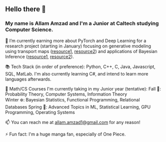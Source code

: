 ## Hello there 👋

<!--
**allamzad/allamzad** is a ✨ _special_ ✨ repository because its `README.md` (this file) appears on your GitHub profile.

Here are some ideas to get you started:

- 🔭 I’m currently working on ...
- 🌱 I’m currently learning ...
- 👯 I’m looking to collaborate on ...
- 🤔 I’m looking for help with ...
- 💬 Ask me about ...
- 📫 How to reach me: ...
- 😄 Pronouns: ...
- ⚡ Fun fact: ...
-->

### My name is Allam Amzad and I'm a Junior at Caltech studying Computer Science.

🔭 I’m currently earning more about PyTorch and Deep Learning for a research project (starting in January) focusing on generative modeling using transport maps ([resource1](https://jmlr.org/papers/volume22/19-1028/19-1028.pdf), [resource2](https://arxiv.org/abs/1908.09257)) and applications of Bayesian Inference ([resource1](https://arxiv.org/abs/1602.05023), [resource2](https://arxiv.org/abs/2006.06755)). 

📚 Tech Stack (in order of preference): Python, C++, C, Java, Javascript, SQL, MatLab. I'm also currently learning C#, and intend to learn more languages afterwards.

🤔 Math/CS Courses I'm currently taking in my Junior year (tentative): 
Fall 🍂: Probability Theory, Computer Systems, Information Theory   
Winter ❄️: Bayesian Statistics, Functional Programming, Relational Databases
Spring 🌱: Advanced Topics in ML, Statistical Learning, GPU Programming, Operating Systems

📫 You can reach me at allam.amzad1@gmail.com for any reason!

⚡ Fun fact: I'm a huge manga fan, especially of One Piece.

